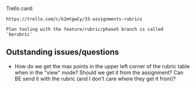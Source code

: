

Trello card:

    https://trello.com/c/k2mtgwCy/33-assignments-rubrics

    Plan tooling with the feature/rubric/phase5 branch is called `berubric`

## Outstanding issues/questions

- How do we get the max points in the upper left corner of the rubric table when in the "view" mode? Should we get it from the assignment? Can BE send it with the rubric (and I don't care where they get it from)?
